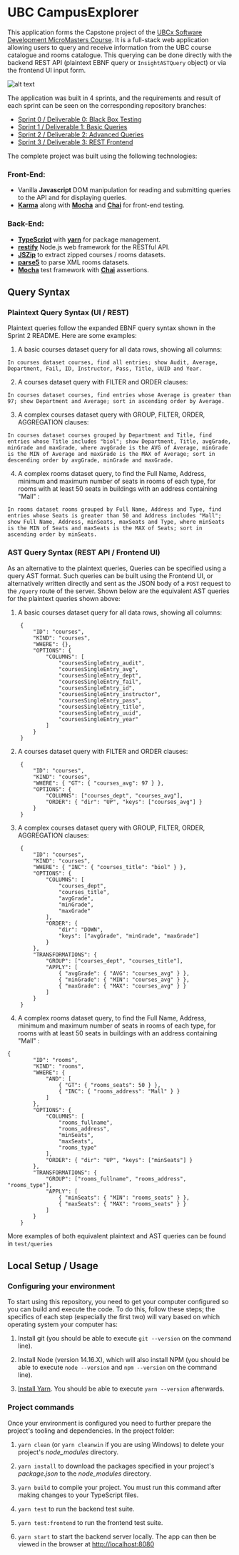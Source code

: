 # UBC CampusExplorer

This application forms the Capstone project of the [UBCx Software Development MicroMasters Course](https://www.edx.org/micromasters/ubcx-software-development). It is a full-stack web application allowing users to query and receive information from the UBC course catalogue and rooms catalogue. This querying can be done directly with the backend REST API (plaintext EBNF query or `InsightASTQuery` object) or via the frontend UI input form.

![alt text](./CampusExplorer.JPG)

The application was built in 4 sprints, and the requirements and result of each sprint can be seen on the corresponding repository branches:

-   [Sprint 0 / Deliverable 0: Black Box Testing](https://github.com/PLCoster/ubc_softdev_capstone/tree/d0)
-   [Sprint 1 / Deliverable 1: Basic Queries](https://github.com/PLCoster/ubc_softdev_capstone/tree/d1)
-   [Sprint 2 / Deliverable 2: Advanced Queries](https://github.com/PLCoster/ubc_softdev_capstone/tree/d2)
-   [Sprint 3 / Deliverable 3: REST Frontend](https://github.com/PLCoster/ubc_softdev_capstone/tree/d3)

The complete project was built using the following technologies:

### Front-End:

-   Vanilla **Javascript** DOM manipulation for reading and submitting queries to the API and for displaying queries.
-   **[Karma](https://karma-runner.github.io/6.4/index.html)** along with **[Mocha](https://mochajs.org/)** and **[Chai](https://www.chaijs.com/)** for front-end testing.

### Back-End:

-   **[TypeScript](https://www.typescriptlang.org/)** with **[yarn](https://yarnpkg.com/)** for package management.
-   **[restify](http://restify.com/)** Node.js web framework for the RESTful API.
-   **[JSZip](https://www.npmjs.com/package/jszip)** to extract zipped courses / rooms datasets.
-   **[parse5](https://www.npmjs.com/package/parse5)** to parse XML rooms datasets.
-   **[Mocha](https://mochajs.org/)** test framework with **[Chai](https://www.chaijs.com/)** assertions.

## Query Syntax

### Plaintext Query Syntax (UI / REST)

Plaintext queries follow the expanded EBNF query syntax shown in the Sprint 2 README. Here are some examples:

1. A basic courses dataset query for all data rows, showing all columns:

```
In courses dataset courses, find all entries; show Audit, Average, Department, Fail, ID, Instructor, Pass, Title, UUID and Year.
```

2. A courses dataset query with FILTER and ORDER clauses:

```
In courses dataset courses, find entries whose Average is greater than 97; show Department and Average; sort in ascending order by Average.
```

3. A complex courses dataset query with GROUP, FILTER, ORDER, AGGREGATION clauses:

```
In courses dataset courses grouped by Department and Title, find entries whose Title includes "biol"; show Department, Title, avgGrade, minGrade and maxGrade, where avgGrade is the AVG of Average, minGrade is the MIN of Average and maxGrade is the MAX of Average; sort in descending order by avgGrade, minGrade and maxGrade.
```

4. A complex rooms dataset query, to find the Full Name, Address, minimum and maximum number of seats in rooms of each type, for rooms with at least 50 seats in buildings with an address containing "Mall" :

```
In rooms dataset rooms grouped by Full Name, Address and Type, find entries whose Seats is greater than 50 and Address includes "Mall"; show Full Name, Address, minSeats, maxSeats and Type, where minSeats is the MIN of Seats and maxSeats is the MAX of Seats; sort in ascending order by minSeats.
```

### AST Query Syntax (REST API / Frontend UI)

As an alternative to the plaintext queries, Queries can be specified using a query AST format. Such queries can be built using the Frontend UI, or alternatively written directly and sent as the JSON body of a `POST` request to the `/query` route of the server. Shown below are the equivalent AST queries for the plaintext queries shown above:

1. A basic courses dataset query for all data rows, showing all columns:

```
    {
        "ID": "courses",
        "KIND": "courses",
        "WHERE": {},
        "OPTIONS": {
            "COLUMNS": [
                "coursesSingleEntry_audit",
                "coursesSingleEntry_avg",
                "coursesSingleEntry_dept",
                "coursesSingleEntry_fail",
                "coursesSingleEntry_id",
                "coursesSingleEntry_instructor",
                "coursesSingleEntry_pass",
                "coursesSingleEntry_title",
                "coursesSingleEntry_uuid",
                "coursesSingleEntry_year"
            ]
        }
    }
```

2. A courses dataset query with FILTER and ORDER clauses:

```
    {
        "ID": "courses",
        "KIND": "courses",
        "WHERE": { "GT": { "courses_avg": 97 } },
        "OPTIONS": {
            "COLUMNS": ["courses_dept", "courses_avg"],
            "ORDER": { "dir": "UP", "keys": ["courses_avg"] }
        }
    }
```

3. A complex courses dataset query with GROUP, FILTER, ORDER, AGGREGATION clauses:

```
    {
        "ID": "courses",
        "KIND": "courses",
        "WHERE": { "INC": { "courses_title": "biol" } },
        "OPTIONS": {
            "COLUMNS": [
                "courses_dept",
                "courses_title",
                "avgGrade",
                "minGrade",
                "maxGrade"
            ],
            "ORDER": {
                "dir": "DOWN",
                "keys": ["avgGrade", "minGrade", "maxGrade"]
            }
        },
        "TRANSFORMATIONS": {
            "GROUP": ["courses_dept", "courses_title"],
            "APPLY": [
                { "avgGrade": { "AVG": "courses_avg" } },
                { "minGrade": { "MIN": "courses_avg" } },
                { "maxGrade": { "MAX": "courses_avg" } }
            ]
        }
    }
```

4. A complex rooms dataset query, to find the Full Name, Address, minimum and maximum number of seats in rooms of each type, for rooms with at least 50 seats in buildings with an address containing "Mall" :

```
{
        "ID": "rooms",
        "KIND": "rooms",
        "WHERE": {
            "AND": [
                { "GT": { "rooms_seats": 50 } },
                { "INC": { "rooms_address": "Mall" } }
            ]
        },
        "OPTIONS": {
            "COLUMNS": [
                "rooms_fullname",
                "rooms_address",
                "minSeats",
                "maxSeats",
                "rooms_type"
            ],
            "ORDER": { "dir": "UP", "keys": ["minSeats"] }
        },
        "TRANSFORMATIONS": {
            "GROUP": ["rooms_fullname", "rooms_address", "rooms_type"],
            "APPLY": [
                { "minSeats": { "MIN": "rooms_seats" } },
                { "maxSeats": { "MAX": "rooms_seats" } }
            ]
        }
    }
```

More examples of both equivalent plaintext and AST queries can be found in `test/queries`

## Local Setup / Usage

### Configuring your environment

To start using this repository, you need to get your computer configured so you can build and execute the code. To do this, follow these steps; the specifics of each step (especially the first two) will vary based on which operating system your computer has:

1. Install git (you should be able to execute `git --version` on the command line).

1. Install Node (version 14.16.X), which will also install NPM (you should be able to execute `node --version` and `npm --version` on the command line).

1. [Install Yarn](https://yarnpkg.com/en/docs/install). You should be able to execute `yarn --version` afterwards.

### Project commands

Once your environment is configured you need to further prepare the project's tooling and dependencies. In the project folder:

1. `yarn clean` (or `yarn cleanwin` if you are using Windows) to delete your project's _node_modules_ directory.

1. `yarn install` to download the packages specified in your project's _package.json_ to the _node_modules_ directory.

1. `yarn build` to compile your project. You must run this command after making changes to your TypeScript files.

1. `yarn test` to run the backend test suite.

1. `yarn test:frontend` to run the frontend test suite.

1. `yarn start` to start the backend server locally. The app can then be viewed in the browser at [http://localhost:8080](http://localhost:8080)
